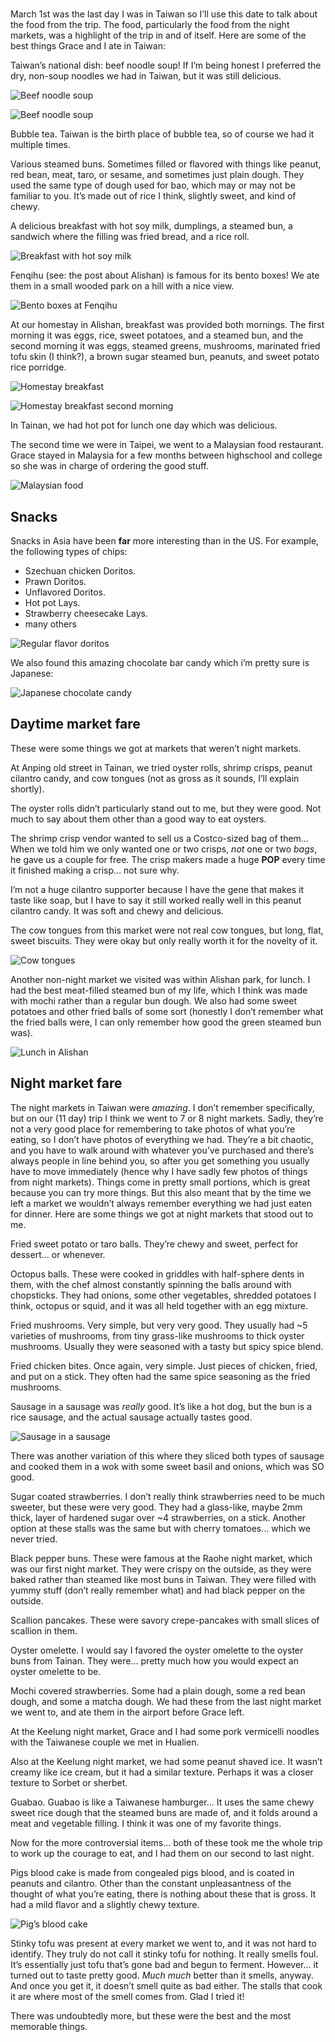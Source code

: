 #

March 1st was the last day I was in Taiwan so I’ll use this date to talk about the food from the trip. The food, particularly the food from the night markets, was a highlight of the trip in and of itself. Here are some of the best things Grace and I ate in Taiwan:

Taiwan’s national dish: beef noodle soup! If I’m being honest I preferred the dry, non-soup noodles we had in Taiwan, but it was still delicious.

![Beef noodle soup](/blog/images/2023-03-01_beefnoodlesoup1.JPG)

![Beef noodle soup](/blog/images/2023-03-01_beefnoodlesoup2.JPG)

Bubble tea. Taiwan is the birth place of bubble tea, so of course we had it multiple times.

Various steamed buns. Sometimes filled or flavored with things like peanut, red bean, meat, taro, or sesame, and sometimes just plain dough. They used the same type of dough used for bao, which may or may not be familiar to you. It’s made out of rice I think, slightly sweet, and kind of chewy.

A delicious breakfast with hot soy milk, dumplings, a steamed bun, a sandwich where the filling was fried bread, and a rice roll.

![Breakfast with hot soy milk](/blog/images/2023-03-01_soy.JPG)

Fenqihu (see: the post about Alishan) is famous for its bento boxes! We ate them in a small wooded park on a hill with a nice view.

![Bento boxes at Fenqihu](/blog/images/2023-03-01_bento.JPG)

At our homestay in Alishan, breakfast was provided both mornings. The first morning it was eggs, rice, sweet potatoes, and a steamed bun, and the second morning it was eggs, steamed greens, mushrooms, marinated fried tofu skin (I think?), a brown sugar steamed bun, peanuts, and sweet potato rice porridge.

![Homestay breakfast](/blog/images/2023-03-01_homestaybrek1.JPG)

![Homestay breakfast second morning](/blog/images/2023-03-01_homestaybrek2.JPG)

In Tainan, we had hot pot for lunch one day which was delicious.

The second time we were in Taipei, we went to a Malaysian food restaurant. Grace stayed in Malaysia for a few months between highschool and college so she was in charge of ordering the good stuff.

![Malaysian food](/blog/images/2023-03-01_malaysian.JPG)

## Snacks

Snacks in Asia have been __far__ more interesting than in the US. For example, the following types of chips:

- Szechuan chicken Doritos.
- Prawn Doritos.
- Unflavored Doritos.
- Hot pot Lays.
- Strawberry cheesecake Lays.
- many others

![Regular flavor doritos](/blog/images/2023-03-01_doritos.JPG)

We also found this amazing chocolate bar candy which i’m pretty sure is Japanese:

![Japanese chocolate candy](/blog/images/2023-03-01_chocolatebar.JPG)

## Daytime market fare

These were some things we got at markets that weren’t night markets.

At Anping old street in Tainan, we tried oyster rolls, shrimp crisps, peanut cilantro candy, and cow tongues (not as gross as it sounds, I’ll explain shortly). 

The oyster rolls didn’t particularly stand out to me, but they were good. Not much to say about them other than a good way to eat oysters.

The shrimp crisp vendor wanted to sell us a Costco-sized bag of them… When we told him we only wanted one or two crisps, _not_ one or two _bags_, he gave us a couple for free. The crisp makers made a huge __POP__ every time it finished making a crisp… not sure why.

I’m not a huge cilantro supporter because I have the gene that makes it taste like soap, but I have to say it still worked really well in this peanut cilantro candy. It was soft and chewy and delicious.

The cow tongues from this market were not real cow tongues, but long, flat, sweet biscuits. They were okay but only really worth it for the novelty of it.

![Cow tongues](/blog/images/2023-03-01_cowtongue.JPG)

Another non-night market we visited was within Alishan park, for lunch. I had the best meat-filled steamed bun of my life, which I think was made with mochi rather than a regular bun dough. We also had some sweet potatoes and other fried balls of some sort (honestly I don’t remember what the fried balls were, I can only remember how good the green steamed bun was).

![Lunch in Alishan](/blog/images/2023-03-01_alishanlunch.JPG)

## Night market fare

The night markets in Taiwan were _amazing_. I don’t remember specifically, but on our (11 day) trip I think we went to 7 or 8 night markets. Sadly, they’re not a very good place for remembering to take photos of what you’re eating, so I don’t have photos of everything we had. They’re a bit chaotic, and you have to walk around with whatever you’ve purchased and there’s always people in line behind you, so after you get something you usually have to move immediately (hence why I have sadly few photos of things from night markets). Things come in pretty small portions, which is great because you can try more things. But this also meant that by the time we left a market we wouldn’t always remember everything we had just eaten for dinner. Here are some things we got at night markets that stood out to me.

Fried sweet potato or taro balls. They’re chewy and sweet, perfect for dessert… or whenever.

Octopus balls. These were cooked in griddles with half-sphere dents in them, with the chef almost constantly spinning the balls around with chopsticks. They had onions, some other vegetables, shredded potatoes I think, octopus or squid, and it was all held together with an egg mixture.

Fried mushrooms. Very simple, but very very good. They usually had ~5 varieties of mushrooms, from tiny grass-like mushrooms to thick oyster mushrooms. Usually they were seasoned with a tasty but spicy spice blend.

Fried chicken bites. Once again, very simple. Just pieces of chicken, fried, and put on a stick. They often had the same spice seasoning as the fried mushrooms.

Sausage in a sausage was _really_ good. It’s like a hot dog, but the bun is a rice sausage, and the actual sausage actually tastes good.

![Sausage in a sausage](/blog/images/2023-03-01_sausageinsausage.JPG)

There was another variation of this where they sliced both types of sausage and cooked them in a wok with some sweet basil and onions, which was SO good.

Sugar coated strawberries. I don’t really think strawberries need to be much sweeter, but these were very good. They had a glass-like, maybe 2mm thick, layer of hardened sugar over ~4 strawberries, on a stick. Another option at these stalls was the same but with cherry tomatoes… which we never tried.

Black pepper buns. These were famous at the Raohe night market, which was our first night market. They were crispy on the outside, as they were baked rather than steamed like most buns in Taiwan. They were filled with yummy stuff (don’t really remember what) and had black pepper on the outside.

Scallion pancakes. These were savory crepe-pancakes with small slices of scallion in them.

Oyster omelette. I would say I favored the oyster omelette to the oyster buns from Tainan. They were… pretty much how you would expect an oyster omelette to be.

Mochi covered strawberries. Some had a plain dough, some a red bean dough, and some a matcha dough. We had these from the last night market we went to, and ate them in the airport before Grace left.

At the Keelung night market, Grace and I had some pork vermicelli noodles with the Taiwanese couple we met in Hualien.

Also at the Keelung night market, we had some peanut shaved ice. It wasn’t creamy like ice cream, but it had a similar texture. Perhaps it was a closer texture to Sorbet or sherbet.

Guabao. Guabao is like a Taiwanese hamburger… It uses the same chewy sweet rice dough that the steamed buns are made of, and it folds around a meat and vegetable filling. I think it was one of my favorite things.

Now for the more controversial items… both of these took me the whole trip to work up the courage to eat, and I had them on our second to last night.

Pigs blood cake is made from congealed pigs blood, and is coated in peanuts and cilantro. Other than the constant unpleasantness of the thought of what you’re eating, there is nothing about these that is gross. It had a mild flavor and a slightly chewy texture.

![Pig’s blood cake](/blog/images/2023-03-01_pigsblood.JPG)

Stinky tofu was present at every market we went to, and it was not hard to identify. They truly do not call it stinky tofu for nothing. It really smells foul. It’s essentially just tofu that’s gone bad and begun to ferment. However… it turned out to taste pretty good. _Much much_ better than it smells, anyway. And once you get it, it doesn’t smell quite as bad either. The stalls that cook it are where most of the smell comes from. Glad I tried it!

There was undoubtedly more, but these were the best and the most memorable things.
